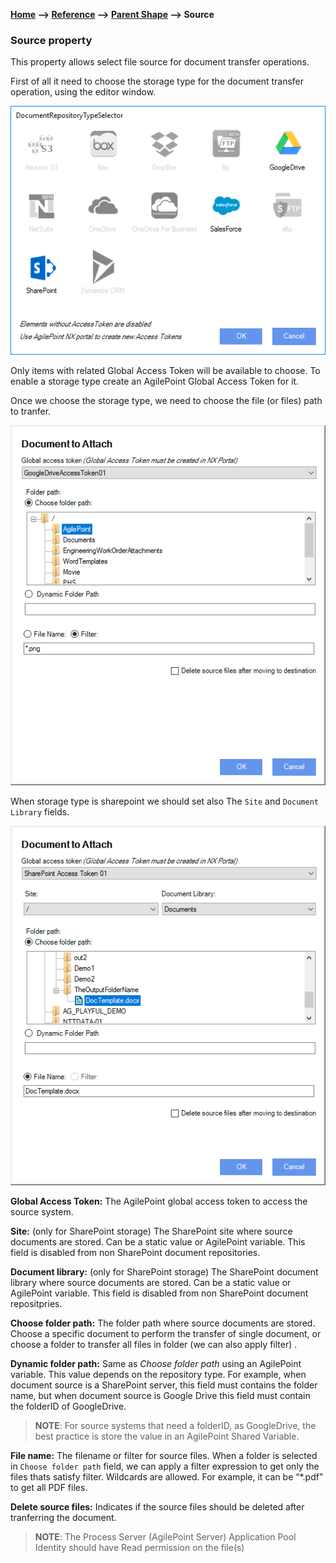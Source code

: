 __[Home](/) --> [Reference](/ref)  -->  [Parent Shape](javascript:history.back()) --> Source__

### Source property 

This property allows select file source for document transfer operations.

First of all it need to choose the storage type for the document transfer operation, using the editor window.

![](../media/SourceSelector.png)

Only items with related Global Access Token will be available to choose. 
To enable a storage type create an AgilePoint Global Access Token for it.

Once we choose the storage type, we need to choose the file (or files) path to tranfer.

![](../media/Source.png)

When storage type is sharepoint we should set also The `Site` and `Document Library` fields.

![](../media/Source01.png)

**Global Access Token:** The AgilePoint global access token to access the source
system.

**Site:** (only for SharePoint storage) The SharePoint site where source documents are stored. Can be a static
value or AgilePoint variable. This field is disabled from non SharePoint
document repositories.

**Document library:** (only for SharePoint storage) The SharePoint document library where source documents are
stored. Can be a static value or AgilePoint variable. This field is disabled
from non SharePoint document repositpries.

**Choose folder path:** The folder path where source documents are stored. Choose a specific 
document to perform the transfer of single document, or choose a folder to transfer all files in folder 
(we can also apply filter) . 

**Dynamic folder path:** Same as *Choose folder path* using an AgilePoint variable.
This value depends on the repository type. 
For example, when document source is a SharePoint server, this
field must contains the folder name, but when document source is Google Drive
this field must contain the folderID of GoogleDrive.

> __NOTE__: For source systems that need a folderID, as GoogleDrive, the best practice
is store the value in an AgilePoint Shared Variable.

**File name:** The filename or filter for source files. 
When a folder is selected in `Choose folder path` field, we can apply a filter expression to get only the files thats satisfy filter.
Wildcards are allowed. For example, it can be “\*.pdf” to get all PDF files.

**Delete source files:** Indicates if the source files should be deleted after
tranferring the document.

> __NOTE__: The Process Server (AgilePoint Server) Application Pool Identity
should have Read permission on the file(s)
